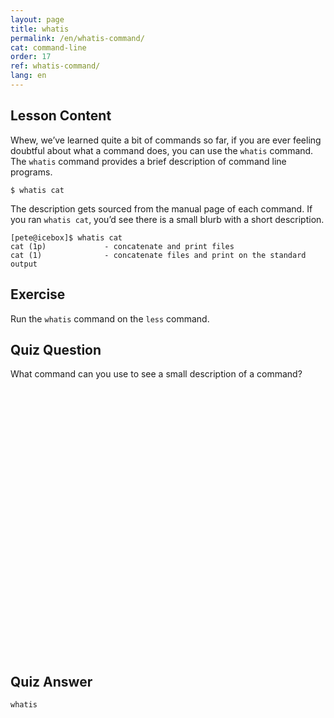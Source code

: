 ```yaml
---
layout: page
title: whatis
permalink: /en/whatis-command/
cat: command-line
order: 17
ref: whatis-command/
lang: en
---
```


## Lesson Content

Whew, we’ve learned quite a bit of commands so far, if you are ever feeling doubtful about what a command does, you can use the `whatis` command. The `whatis` command provides a brief description of command line programs. 

`$ whatis cat`

The description gets sourced from the manual page of each command. If you ran `whatis cat`, you’d see there is a small blurb with a short description.
```
[pete@icebox]$ whatis cat
cat (1p)             - concatenate and print files
cat (1)              - concatenate files and print on the standard output
``` 

## Exercise

Run the `whatis` command on the `less` command.

## Quiz Question

What command can you use to see a small description of a command?  
<br /><br /><br /><br /><br /><br /><br /><br /><br /><br /><br /><br /><br /><br /><br /><br /><br /><br /><br /><br /><br /><br /><br /><br /><br /><br />

## Quiz Answer

`whatis`
